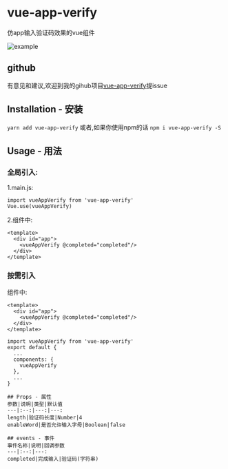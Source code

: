 # vue-app-verify
仿app输入验证码效果的vue组件

![example](https://s1.ax1x.com/2020/08/15/dkmXbd.png)

## github
有意见和建议,欢迎到我的gihub项目[vue-app-verify](https://github.com/70hnXX/vue-app-verify.git)提issue

## Installation - 安装
`yarn add vue-app-verify`
或者,如果你使用npm的话
`npm i vue-app-verify -S`

## Usage - 用法
### 全局引入:
1.main.js:
```
import vueAppVerify from 'vue-app-verify'
Vue.use(vueAppVerify)
```
2.组件中:
```
<template>
  <div id="app">
    <vueAppVerify @completed="completed"/>
  </div>
</template>
```
### 按需引入
组件中:
```
<template>
  <div id="app">
    <vueAppVerify @completed="completed"/>
  </div>
</template>

import vueAppVerify from 'vue-app-verify'
export default {
  ...
  components: {
    vueAppVerify
  },
  ...
}

## Props - 属性
参数|说明|类型|默认值
---|:--:|---:|---:
length|验证码长度|Number|4
enableWord|是否允许输入字母|Boolean|false

## events - 事件
事件名称|说明|回调参数
---|:--:|---:
completed|完成输入|验证码(字符串)